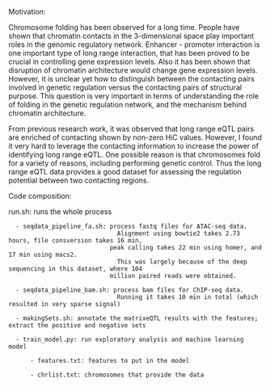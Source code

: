 
Motivation:

Chromosome folding has been observed for a long time. People have shown that chromatin contacts in the 3-dimensional space play important roles in the genomic regulatory network. Enhancer - promoter interaction is one important type of long range interaction, that has been proved to be crucial in controlling gene expression levels. Also it has been shown that disruption of chromatin architecture would change gene expression levels. However, it is unclear yet how to distinguish between the contacting pairs involved in genetic regulation versus the contacting pairs of structural purpose. This question is very important in terms of understanding the role of folding in the genetic regulation network, and the mechanism behind chromatin architecture. 

From previous research work, it was observed that long range eQTL pairs are enriched of contacting shown by non-zero HiC values. However, I found it very hard to leverage the contacting information to increase the power of identifying long range eQTL. One possible reason is that chromosomes fold for a variety of reasons, including performing genetic control. Thus the long range eQTL data provides a good dataset for assessing the regulation potential between two contacting regions. 








Code composition:

   run.sh: runs the whole process

      - seqdata_pipeline_fa.sh: process fastq files for ATAC-seq data. 
                                  Alignment using bowtie2 takes 2.73 hours, file consversion takes 16 min, 
                                peak calling takes 22 min using homer, and 17 min using macs2.
                                  This was largely because of the deep sequencing in this dataset, where 104
                                million paired reads were obtained.
 
      - seqdata_pipeline_bam.sh: process bam files for ChIP-seq data.
                                  Running it takes 10 min in total (which resulted in very sparse signal)

      - makingSets.sh: annotate the matrixeQTL results with the features; extract the positive and negative sets

      - train_model.py: run exploratory analysis and machine learning model

          - features.txt: features to put in the model 

          - chrlist.txt: chromosomes that provide the data
